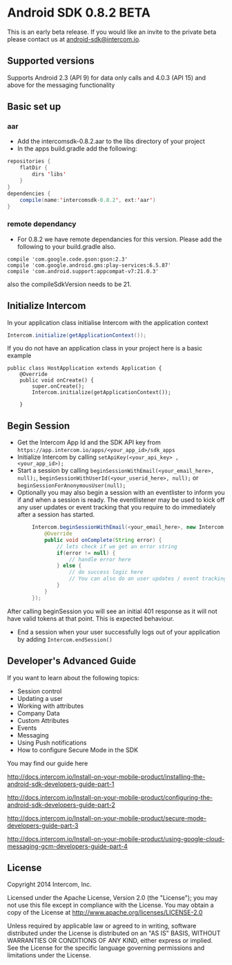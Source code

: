 # Android SDK 0.8.2 BETA

This is an early beta release. If you would like an invite to the private beta please contact us at android-sdk@intercom.io.

## Supported versions
Supports Android 2.3 (API 9) for data only calls and 4.0.3 (API 15) and above for the messaging functionality



## Basic set up

### aar
- Add the intercomsdk-0.8.2.aar to the libs directory of your project
- In the apps build.gradle add the following:

```Java
repositories {
    flatDir {
        dirs 'libs'
    }
}
dependencies {
    compile(name:'intercomsdk-0.8.2', ext:'aar')
}
```

### remote dependancy

- For 0.8.2 we have remote dependancies for this version. Please add the following to your build.gradle also.

```
compile 'com.google.code.gson:gson:2.3'
compile 'com.google.android.gms:play-services:6.5.87'
compile 'com.android.support:appcompat-v7:21.0.3'
```

also the compileSdkVersion needs to be 21.

## Initialize Intercom 

In your application class initialise Intercom with the application context

```Java
Intercom.initialize(getApplicationContext());
```

If you do not have an application class in your project here is a basic example

```
public class HostApplication extends Application {
    @Override
    public void onCreate() {
        super.onCreate();
        Intercom.initialize(getApplicationContext());

    }
```


## Begin Session
- Get the Intercom App Id and the SDK API key from `https://app.intercom.io/apps/<your_app_id>/sdk_apps`
- Initialize Intercom by calling `setApiKey(<your_api_key> ,<your_app_id>);` 
- Start a session by calling `beginSessionWithEmail(<your_email_here>, null);`, `beginSessionWithUserId(<your_userid_here>, null);` or `beginSessionForAnonymousUser(null);`
- Optionally you may also begin a session with an eventlister to inform you if and when a session is ready. The eventlistener may be used to kick off any user updates or event tracking that you require to do immediately after a session has started.
```Java
        Intercom.beginSessionWithEmail(<your_email_here>, new Intercom.IntercomEventListener() {
            @Override
            public void onComplete(String error) {
                // lets check if we get an error string
                if(error != null) {
                    // handle error here
                } else {
                    // do success logic here
                    // You can also do an user updates / event tracking from here as you are sure that the session has started at this point
                }
            }
        });
```

After calling beginSession you will see an initial 401 response as it will not have valid tokens at that point. This is expected behaviour. 

- End a session when your user successfully logs out of your application by adding
    `Intercom.endSession()`

## Developer's Advanced Guide

If you want to learn about the following topics:

- Session control
- Updating a user
- Working with attributes
- Company Data
- Custom Attributes
- Events
- Messaging
- Using Push notifications
- How to configure Secure Mode in the SDK

You may find our guide here

http://docs.intercom.io/Install-on-your-mobile-product/installing-the-android-sdk-developers-guide-part-1
 
 http://docs.intercom.io/Install-on-your-mobile-product/configuring-the-android-sdk-developers-guide-part-2
 
 http://docs.intercom.io/Install-on-your-mobile-product/secure-mode-developers-guide-part-3

http://docs.intercom.io/Install-on-your-mobile-product/using-google-cloud-messaging-gcm-developers-guide-part-4

## License
Copyright 2014 Intercom, Inc.

Licensed under the Apache License, Version 2.0 (the "License"); you may not use this file except in compliance with the License.
You may obtain a copy of the License at http://www.apache.org/licenses/LICENSE-2.0

Unless required by applicable law or agreed to in writing, software distributed under the License is distributed on an "AS IS" BASIS, WITHOUT WARRANTIES OR CONDITIONS OF ANY KIND, either express or implied. See the License for the specific language governing permissions and limitations under the License.
